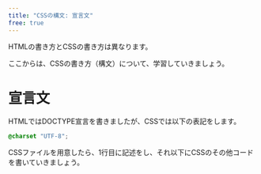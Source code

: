 ```yaml
---
title: "CSSの構文: 宣言文"
free: true
---
```


HTMLの書き方とCSSの書き方は異なります。

ここからは、CSSの書き方（構文）について、学習していきましょう。

# 宣言文

HTMLではDOCTYPE宣言を書きましたが、CSSでは以下の表記をします。

```css
@charset "UTF-8";
```

CSSファイルを用意したら、1行目に記述をし、それ以下にCSSのその他コードを書いていきましょう。
